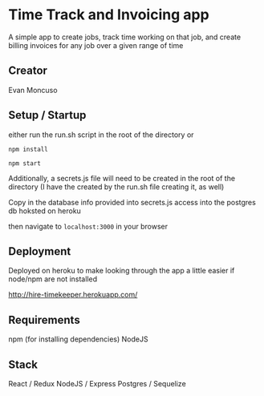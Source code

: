 # Time Track and Invoicing app

A simple app to create jobs, track time working on that job, and create billing invoices for any job over a given range of time

## Creator
Evan Moncuso

## Setup / Startup
either run the run.sh script in the root of the directory or

`npm install`

`npm start`

Additionally, a secrets.js file will need to be created in the root of the directory (I have the created by the run.sh file creating it, as well)

Copy in the database info provided into secrets.js access into the postgres db hoksted on heroku

then navigate to `localhost:3000` in your browser

## Deployment
Deployed on heroku to make looking through the app a little easier if node/npm are not installed

http://hire-timekeeper.herokuapp.com/

## Requirements
npm (for installing dependencies)
NodeJS

## Stack
React / Redux
NodeJS / Express
Postgres / Sequelize
